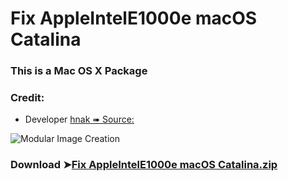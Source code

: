 # Fix AppleIntelE1000e macOS Catalina

### This is a Mac OS X Package

### Credit:
- Developer [hnak ➠ Source:](https://sourceforge.net/projects/osx86drivers/)

![Modular Image Creation](https://user-images.githubusercontent.com/6248794/74613582-b7363900-50dd-11ea-9105-72694a5faea9.png)


### Download ➤[Fix AppleIntelE1000e macOS Catalina.zip](https://raw.githubusercontent.com/chris1111/Fix-AppleIntelE1000e-macOS-Catalina/master/Fix%20AppleIntelE1000e%20macOS%20Catalina.zip)
